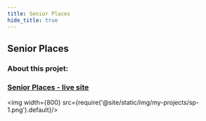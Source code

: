 ```yaml
---
title: Senior Places
hide_title: true
---
```


## Senior Places

### About this projet:


### [Senior Places - live site](https://seniorplaces.org)

<img width={800} src={require('@site/static/img/my-projects/sp-1.png').default}/>